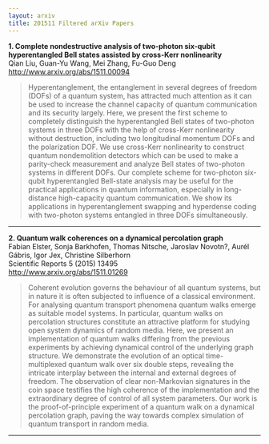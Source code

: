 ```yaml
---
layout: arxiv
title: 201511 Filtered arXiv Papers
---
```


**1.    Complete nondestructive analysis of two-photon six-qubit hyperentangled Bell states assisted by cross-Kerr nonlinearity**  
Qian Liu, Guan-Yu Wang, Mei Zhang, Fu-Guo Deng  
http://www.arxiv.org/abs/1511.00094  
<blockquote>
<p>
Hyperentanglement, the entanglement in several degrees of freedom (DOFs) of a quantum system, has attracted much attention as it can be used to increase the channel capacity of quantum communication and its security largely. Here, we present the first scheme to completely distinguish the hyperentangled Bell states of two-photon systems in three DOFs with the help of cross-Kerr nonlinearity without destruction, including two longitudinal momentum DOFs and the polarization DOF. We use cross-Kerr nonlinearity to construct quantum nondemolition detectors which can be used to make a parity-check measurement and analyze Bell states of two-photon systems in different DOFs. Our complete scheme for two-photon six-qubit hyperentangled Bell-state analysis may be useful for the practical applications in quantum information, especially in long-distance high-capacity quantum communication. We show its applications in hyperentanglement swapping and hyperdense coding with two-photon systems entangled in three DOFs simultaneously.
</p>
</blockquote>

------

**2.    Quantum walk coherences on a dynamical percolation graph**  
Fabian Elster, Sonja Barkhofen, Thomas Nitsche, Jaroslav Novotn?, Aurél Gábris, Igor Jex, Christine Silberhorn  
Scientific Reports 5 (2015) 13495  
http://www.arxiv.org/abs/1511.01269  
<blockquote>
<p>
Coherent evolution governs the behaviour of all quantum systems, but in nature it is often subjected to influence of a classical environment. For analysing quantum transport phenomena quantum walks emerge as suitable model systems. In particular, quantum walks on percolation structures constitute an attractive platform for studying open system dynamics of random media. Here, we present an implementation of quantum walks differing from the previous experiments by achieving dynamical control of the underlying graph structure. We demonstrate the evolution of an optical time-multiplexed quantum walk over six double steps, revealing the intricate interplay between the internal and external degrees of freedom. The observation of clear non-Markovian signatures in the coin space testifies the high coherence of the implementation and the extraordinary degree of control of all system parameters. Our work is the proof-of-principle experiment of a quantum walk on a dynamical percolation graph, paving the way towards complex simulation of quantum transport in random media.
</p>
</blockquote>

------

